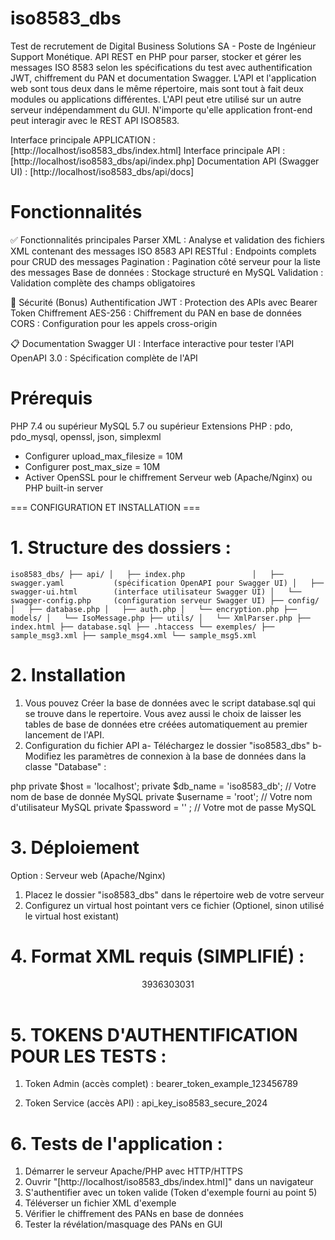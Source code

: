 # iso8583_dbs

Test de recrutement de Digital Business Solutions SA - Poste de Ingénieur Support Monétique. 
API REST en PHP pour parser, stocker et gérer les messages ISO 8583 selon les spécifications du test avec authentification JWT, chiffrement du PAN et documentation Swagger.
L'API et l'application web sont tous deux dans le même répertoire, mais sont tout à fait deux modules ou applications différentes. L'API peut etre utilisé sur un autre serveur indépendamment du GUI. N'importe qu'elle application front-end peut interagir avec le REST API ISO8583.

Interface principale APPLICATION : [http://localhost/iso8583_dbs/index.html]
Interface principale API : [http://localhost/iso8583_dbs/api/index.php]
Documentation API (Swagger UI) : [http://localhost/iso8583_dbs/api/docs]

# Fonctionnalités

✅ Fonctionnalités principales
Parser XML : Analyse et validation des fichiers XML contenant des messages ISO 8583 
API RESTful : Endpoints complets pour CRUD des messages
Pagination : Pagination côté serveur pour la liste des messages
Base de données : Stockage structuré en MySQL
Validation : Validation complète des champs obligatoires

🔐 Sécurité (Bonus)
Authentification JWT : Protection des APIs avec Bearer Token
Chiffrement AES-256 : Chiffrement du PAN en base de données
CORS : Configuration pour les appels cross-origin

📋 Documentation
Swagger UI : Interface interactive pour tester l'API
OpenAPI 3.0 : Spécification complète de l'API

# Prérequis
PHP 7.4 ou supérieur
MySQL 5.7 ou supérieur
Extensions PHP : pdo, pdo_mysql, openssl, json, simplexml
- Configurer upload_max_filesize = 10M
- Configurer post_max_size = 10M
- Activer OpenSSL pour le chiffrement
Serveur web (Apache/Nginx) ou PHP built-in server

=== CONFIGURATION ET INSTALLATION ===

# 1. Structure des dossiers :
`iso8583_dbs/
├── api/
│   ├── index.php              
│   ├── swagger.yaml           (spécification OpenAPI pour Swagger UI)
│   ├── swagger-ui.html        (interface utilisateur Swagger UI)
│   └── swagger-config.php     (configuration serveur Swagger UI)
├── config/
│   ├── database.php
│   ├── auth.php
│   └── encryption.php
├── models/
│   └── IsoMessage.php
├── utils/
│   └── XmlParser.php
├── index.html
├── database.sql
├── .htaccess
└── exemples/
    ├── sample_msg3.xml
    ├── sample_msg4.xml
    └── sample_msg5.xml
`

# 2. Installation
1. Vous pouvez Créer la base de données avec le script database.sql qui se trouve dans le repertoire.
Vous avez aussi le choix de laisser les tables de base de données etre créées automatiquement au premier lancement de l'API.
3. Configuration du fichier API
  a- Téléchargez le dossier "iso8583_dbs"
  b- Modifiez les paramètres de connexion à la base de données dans la classe "Database" :

php
private $host = 'localhost';
private $db_name = 'iso8583_db'; // Votre nom de base de donnée MySQL
private $username = 'root'; // Votre nom d'utilisateur MySQL
private $password = '' ; // Votre mot de passe MySQL

# 3. Déploiement
Option : Serveur web (Apache/Nginx)
1. Placez le dossier "iso8583_dbs" dans le répertoire web de votre serveur
2. Configurez un virtual host pointant vers ce fichier (Optionel, sinon utilisé le virtual host existant)

# 4. Format XML requis (SIMPLIFIÉ) :
<isomsg direction="incoming">
      <header>3936303031</header>
      <field id="0" value="1110"/>
      <field id="2" value="4000510010065678"/>
      <field id="3" value="000000"/>
      <field id="4" value="000000560000"/>
      <field id="12" value="053607"/>
      <field id="13" value="0722"/>
      <field id="37" value="520323002113"/>
      <field id="39" value="00"/>
      <field id="41" value="60002065"/>
      <field id="49" value="950"/>
</isomsg>

# 5. TOKENS D'AUTHENTIFICATION POUR LES TESTS :

1. Token Admin (accès complet) :
   bearer_token_example_123456789

2. Token Service (accès API) :
   api_key_iso8583_secure_2024

# 6. Tests de l'application :
1. Démarrer le serveur Apache/PHP avec HTTP/HTTPS
3. Ouvrir "[http://localhost/iso8583_dbs/index.html]" dans un navigateur
4. S'authentifier avec un token valide (Token d'exemple fourni au point 5) 
5. Téléverser un fichier XML d'exemple
6. Vérifier le chiffrement des PANs en base de données
7. Tester la révélation/masquage des PANs en GUI

